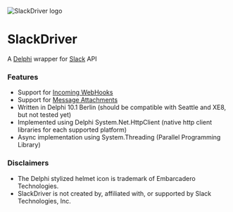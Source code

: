 ![SlackDriver logo](https://www.andreamagni.eu/images/slackdriver.png)
# SlackDriver
A [Delphi](https://www.embarcadero.com/products/delphi) wrapper for [Slack](https://slack.com/) API

### Features
* Support for [Incoming WebHooks](https://api.slack.com/incoming-webhooks)
* Support for [Message Attachments](https://api.slack.com/docs/message-attachments)
* Written in Delphi 10.1 Berlin (should be compatible with Seattle and XE8, but not tested yet)
* Implemented using Delphi System.Net.HttpClient (native http client libraries for each supported platform)
* Async implementation using System.Threading (Parallel Programming Library)

### Disclaimers
* The Delphi stylized helmet icon is trademark of Embarcadero Technologies.
* SlackDriver is not created by, affiliated with, or supported by Slack Technologies, Inc.
